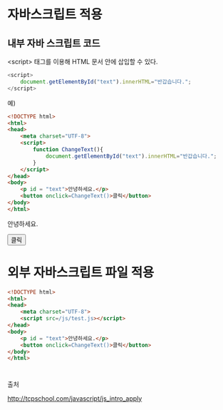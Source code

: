 # 자바스크립트 적용

## 내부 자바 스크립트 코드
\<script> 태그를 이용해 HTML 문서 안에 삽입할 수 있다.

```javascript
<script>
    document.getElementById("text").innerHTML="반갑습니다.";
</script>
```

예)
```html
<!DOCTYPE html>
<html>
<head>
    <meta charset="UTF-8">
    <script>
        function ChangeText(){
            document.getElementById("text").innerHTML="반갑습니다.";
        }
    </script>
</head>
<body>
    <p id = "text">안녕하세요.</p>
    <button onclick=ChangeText()>클릭</button>
</body>
</html>
```
<!DOCTYPE html>
<html>
    <head>
        <meta charset="UTF-8">
        <script>
            function ChangeText(){
                document.getElementById("text").innerHTML="반갑습니다.";
            }
        </script>
    </head>
    <body>
        <p id = "text">안녕하세요.</p>
        <button onclick=ChangeText()>클릭</button>
    </body>
</html>

# 외부 자바스크립트 파일 적용
```html
<!DOCTYPE html>
<html>
<head>
    <meta charset="UTF-8">
    <script src=/js/test.js></script>
</head>
<body>
    <p id = "text">안녕하세요.</p>
    <button onclick=ChangeText()>클릭</button>
</body>
</html>
```
#
출처

http://tcpschool.com/javascript/js_intro_apply
#
